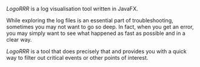 _LogoRRR_ is a log visualisation tool written in JavaFX.

While exploring the log files is an essential part of troubleshooting, sometimes you may not want to go so deep. In fact, when you get an error, you may simply want to see what happened as fast as possible and in a clear way. 

_LogoRRR_ is a tool that does precisely that and provides you with a quick way to filter out critical events or other points of interest.